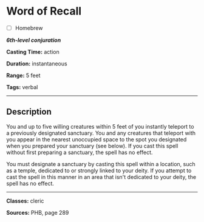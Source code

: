 # Word of Recall

- [ ] Homebrew

***6th-level conjuration***

**Casting Time:** action

**Duration:** instantaneous

**Range:** 5 feet

**Tags:** verbal

---

## Description
You and up to five willing creatures within 5 feet of you instantly teleport to a previously designated sanctuary. You and any creatures that teleport with you appear in the nearest unoccupied space to the spot you designated when you prepared your sanctuary (see below). If you cast this spell without first preparing a sanctuary, the spell has no effect.

You must designate a sanctuary by casting this spell within a location, such as a temple, dedicated to or strongly linked to your deity. If you attempt to cast the spell in this manner in an area that isn't dedicated to your deity, the spell has no effect.

---

**Classes:** cleric

**Sources:** PHB, page 289
